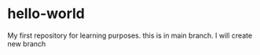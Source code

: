 # hello-world
My first repository for learning purposes.
this is in main branch. I will create new branch
